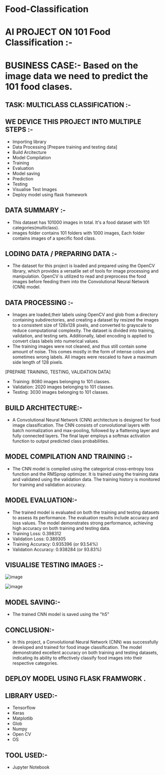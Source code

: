 # Food-Classification
# AI PROJECT ON 101 Food Classification :-
# BUSINESS CASE:- Based on the image data we need to predict the 101 food clases. 
## TASK: MULTICLASS CLASSIFICATION :-
## WE DEVICE THIS PROJECT INTO MULTIPLE STEPS :-
* Importing library
* Data Processing [Prepare training and testing data]
* Build Arcitecture
* Model Compilation
* Training
* Evaluation
* Model saving
* Prediction
* Testing
* Visualise Test Images
* Deploy model using flask framework

## DATA SUMMARY :- 

* This dataset has 101000 images in total. It's a food dataset with 101 categories(multiclass).
* images folder contains 101 folders with 1000 images, Each folder contains images of a specific food class.

## LODING DATA / PREPARING DATA :-

* The dataset for this project is loaded and prepared using the OpenCV library, which provides a versatile set of tools for image processing and manipulation. OpenCV is utilized to read and preprocess the food images before feeding them into the Convolutional Neural Network (CNN) model.

## DATA PROCESSING :-



* Images are loaded,their labels using OpenCV and glob from a directory containing subdirectories, and creating a dataset by  resized the images to a consistent size of 128x128 pixels, and converted to grayscale to reduce computational complexity. The dataset is divided into training, validation, and testing sets. Additionally, label encoding is applied to convert class labels into numerical values.
* The training images were not cleaned, and thus still contain some amount of noise. This comes mostly in the form of intense colors and sometimes wrong labels. All images were rescaled to have a maximum side length of 128 pixels.

 [PREPARE TRAINING, TESTING, VALIDATION DATA]
* Training: 8080 images belonging to 101 classes.
* Validation: 2020 images belonging to 101 classes.
* Testing: 3030 images belonging to 101 classes.

## BUILD ARCHITECTURE:-
* A Convolutional Neural Network (CNN) architecture is designed for food image classification. The CNN consists of convolutional layers with batch normalization and max-pooling, followed by a flattening layer and fully connected layers. The final layer employs a softmax activation function to output predicted class probabilities.

## MODEL COMPILATION AND TRAINING :-

* The CNN model is compiled using the categorical cross-entropy loss function and the RMSprop optimizer. It is trained using the training data and validated using the validation data. The training history is monitored for training and validation accuracy.

##  MODEL EVALUATION:-
* The trained model is evaluated on both the training and testing datasets to assess its performance. The evaluation results include accuracy and loss values. The model demonstrates strong performance, achieving high accuracy on both training and testing data.
* Training Loss: 0.398312
* Validation Loss: 0.389305
* Training Accuracy: 0.935396 (or 93.54%)
* Validation Accuracy: 0.938284 (or 93.83%)

## VISUALISE  TESTING IMAGES :-
![image](https://github.com/user-attachments/assets/89707ff2-966d-4379-aff7-830bd3c34efb)

![image](https://github.com/user-attachments/assets/1d7d102a-839f-480c-b44d-d1a990c1b08d)

## MODEL SAVING:-
* The trained CNN model is saved using the "h5"

## CONCLUSION:-
* In this project, a Convolutional Neural Network (CNN) was successfully developed and trained for food image classification. The model demonstrated excellent accuracy on both training and testing datasets, indicating its ability to effectively classify food images into their respective categories.

## DEPLOY MODEL USING FLASK FRAMWORK .

## LIBRARY USED:-
* Tensorflow
* Keras
* Matplotlib
* Glob
* Numpy
* Open CV
* OS

## TOOL USED:-
* Jupyter Notebook
